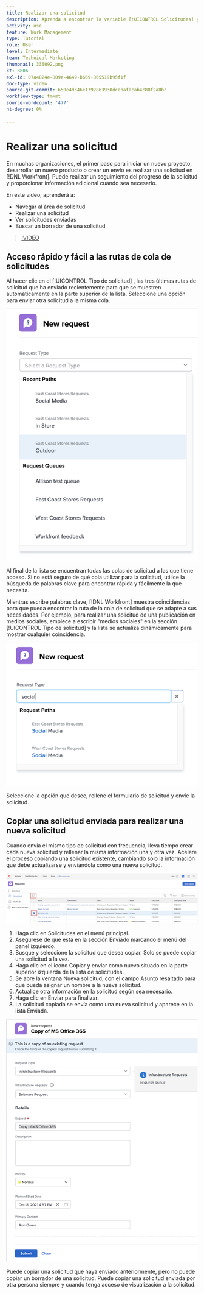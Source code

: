 ```yaml
---
title: Realizar una solicitud
description: Aprenda a encontrar la variable [!UICONTROL Solicitudes] y realizar una solicitud en [!DNL  Workfront]. A continuación, aprenda a ver las solicitudes enviadas y borrador.
activity: use
feature: Work Management
type: Tutorial
role: User
level: Intermediate
team: Technical Marketing
thumbnail: 336092.png
kt: 8806
exl-id: 07a4824e-809e-4649-b669-865519b95f1f
doc-type: video
source-git-commit: 650e4d346e1792863930dcebafacab4c88f2a8bc
workflow-type: tm+mt
source-wordcount: '477'
ht-degree: 0%

---
```


# Realizar una solicitud

En muchas organizaciones, el primer paso para iniciar un nuevo proyecto, desarrollar un nuevo producto o crear un envío es realizar una solicitud en [!DNL Workfront]. Puede realizar un seguimiento del progreso de la solicitud y proporcionar información adicional cuando sea necesario.

En este vídeo, aprenderá a:

* Navegar al área de solicitud
* Realizar una solicitud
* Ver solicitudes enviadas
* Buscar un borrador de una solicitud

>[!VIDEO](https://video.tv.adobe.com/v/336092/?quality=12&learn=on)

## Acceso rápido y fácil a las rutas de cola de solicitudes

Al hacer clic en el [!UICONTROL Tipo de solicitud] , las tres últimas rutas de solicitud que ha enviado recientemente para que se muestren automáticamente en la parte superior de la lista. Seleccione una opción para enviar otra solicitud a la misma cola.

![Menú Tipo de solicitud que muestra la lista de rutas de solicitud recientes](assets/collaborator-fundamentals-1.png)

Al final de la lista se encuentran todas las colas de solicitud a las que tiene acceso. Si no está seguro de qué cola utilizar para la solicitud, utilice la búsqueda de palabras clave para encontrar rápida y fácilmente la que necesita.

Mientras escribe palabras clave, [!DNL Workfront] muestra coincidencias para que pueda encontrar la ruta de la cola de solicitud que se adapte a sus necesidades. Por ejemplo, para realizar una solicitud de una publicación en medios sociales, empiece a escribir &quot;medios sociales&quot; en la sección [!UICONTROL Tipo de solicitud] y la lista se actualiza dinámicamente para mostrar cualquier coincidencia.

![Menú Tipo de solicitud con una palabra escrita en el campo para mostrar las rutas de solicitud recientes](assets/collaborator-fundamentals-2.png)

Seleccione la opción que desee, rellene el formulario de solicitud y envíe la solicitud.

## Copiar una solicitud enviada para realizar una nueva solicitud

Cuando envía el mismo tipo de solicitud con frecuencia, lleva tiempo crear cada nueva solicitud y rellenar la misma información una y otra vez. Acelere el proceso copiando una solicitud existente, cambiando solo la información que debe actualizarse y enviándola como una nueva solicitud.

![Imagen de una pantalla que muestra cómo seleccionar y copiar una solicitud.](assets/copy-a-request-icon.png)

1. Haga clic en Solicitudes en el menú principal.
1. Asegúrese de que está en la sección Enviado marcando el menú del panel izquierdo.
1. Busque y seleccione la solicitud que desea copiar. Solo se puede copiar una solicitud a la vez.
1. Haga clic en el icono Copiar y enviar como nuevo situado en la parte superior izquierda de la lista de solicitudes.
1. Se abre la ventana Nueva solicitud, con el campo Asunto resaltado para que pueda asignar un nombre a la nueva solicitud.
1. Actualice otra información en la solicitud según sea necesario.
1. Haga clic en Enviar para finalizar.
1. La solicitud copiada se envía como una nueva solicitud y aparece en la lista Enviada.

![Imagen de una pantalla que muestra cómo seleccionar y copiar una solicitud.](assets/copy-of-a-request.png)

Puede copiar una solicitud que haya enviado anteriormente, pero no puede copiar un borrador de una solicitud. Puede copiar una solicitud enviada por otra persona siempre y cuando tenga acceso de visualización a la solicitud.

<!---
Learn more
Requests area overview
Create and submit Workfront requests
Guides
Make a work request
--->

